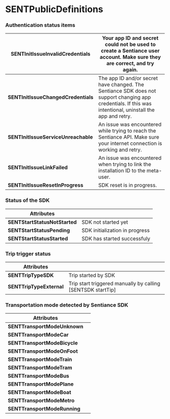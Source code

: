 # SENTPublicDefinitions

### Authentication status items

| **SENTInitIssueInvalidCredentials** | Your app ID and secret could not be used to create a Sentiance user account. Make sure they are correct, and try again.                                   |
| ----------------------------------- | --------------------------------------------------------------------------------------------------------------------------------------------------------- |
| **SENTInitIssueChangedCredentials** | The app ID and/or secret have changed. The Sentiance SDK does not support changing app credentials. If this was intentional, uninstall the app and retry. |
| **SENTInitIssueServiceUnreachable** | An issue was encountered while trying to reach the Sentiance API. Make sure your internet connection is working and retry.                                |
| **SENTInitIssueLinkFailed**         | An issue was encountered when trying to link the installation ID to the meta-user.                                                                        |
| **SENTInitIssueResetInProgress**    | SDK reset is in progress.                                                                                                                                 |

### Status of the SDK

| **Attributes**                |                                |
| ----------------------------- | ------------------------------ |
| **SENTStartStatusNotStarted** | SDK not started yet            |
| **SENTStartStatusPending**    | SDK initialization in progress |
| **SENTStartStatusStarted**    | SDK has started successfuly    |

### Trip trigger status

| **Attributes**           |                                                              |
| ------------------------ | ------------------------------------------------------------ |
| **SENTTripTypeSDK**      | Trip started by SDK                                          |
| **SENTTripTypeExternal** | Trip start triggered manually by calling \[SENTSDK startTip] |

### Transportation mode detected by Sentiance SDK

| **Attributes**               |   |
| ---------------------------- | - |
| **SENTTransportModeUnknown** |   |
| **SENTTransportModeCar**     |   |
| **SENTTransportModeBicycle** |   |
| **SENTTransportModeOnFoot**  |   |
| **SENTTransportModeTrain**   |   |
| **SENTTransportModeTram**    |   |
| **SENTTransportModeBus**     |   |
| **SENTTransportModePlane**   |   |
| **SENTTransportModeBoat**    |   |
| **SENTTransportModeMetro**   |   |
| **SENTTransportModeRunning** |   |
